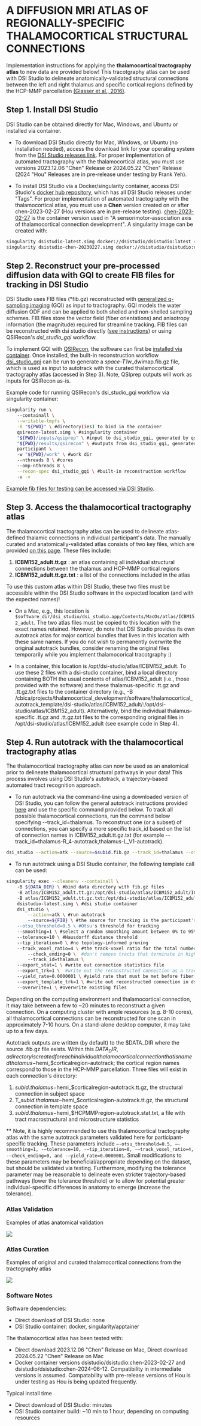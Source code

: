 # A DIFFUSION MRI ATLAS OF REGIONALLY-SPECIFIC THALAMOCORTICAL STRUCTURAL CONNECTIONS
Implementation instructions for applying the **thalamocortical tractography atlas** to new data are provided below! This tracotgraphy atlas can be used with DSI Studio to delineate anatomically-validated structural connections between the left and right thalamus and specific cortical regions defined by the HCP-MMP parcellation [(Glasser et al., 2016)](https://www.nature.com/articles/nature18933). 

## Step 1. Install DSI Studio

DSI Studio can be obtained directly for Mac, Windows, and Ubuntu or installed via container. 

* To download DSI Studio directly for Mac, Windows, or Ubuntu (no installation needed), access the download link for your operating system from the [DSI Studio releases link](https://github.com/frankyeh/DSI-Studio/releases). For proper implementation of automated tractography with the thalamocortical atlas, you must use versions 2023.12.06 "Chen" Release or 2024.05.22 "Chen" Release (2024 "Hou" Releases are in pre-release under testing by Frank Yeh).

* To install DSI Studio via a Docker/singularity container, access DSI Studio's [docker hub repository](https://hub.docker.com/r/dsistudio/dsistudio), which has all DSI Studio releases under "Tags". For proper implementation of automated tractography with the thalamocortical atlas, you must use a **Chen** version created on or after chen-2023-02-27 (Hou versions are in pre-release testing). [chen-2023-02-27](https://hub.docker.com/layers/dsistudio/dsistudio/chen-2023-02-27/images/sha256-96cee3c7ea03a7a8d12d675358832c096b1921ed4a8386884a733a17d99a7aec?context=explore) is the container version used in "A sensorimotor-association axis of thalamocortical connection development". A singularity image can be created with:

```bash
singularity dsistudio-latest.simg docker://dsistudio/dsistudio:latest #for the most recent software version
singularity dsistudio-chen-20230227.simg docker://dsistudio/dsistudio:chen-2023-02-27 #for the specific docker container used in this manuscript
```
## Step 2. Reconstruct your pre-processed diffusion data with GQI to create FIB files for tracking in DSI Studio
DSI Studio uses FIB files (*fib.gz) reconstructed with [generalized q-sampling imaging](https://pubmed.ncbi.nlm.nih.gov/20304721/) (GQI) as input to tractography. GQI models the water diffusion ODF and can be applied to both shelled and non-shelled sampling schemes. FIB files store the vector field (fiber orientations) and anisotropy information (the magnitude) required for streamline tracking. FIB files can be reconstructed with dsi studio directly ([see instructions](https://dsi-studio.labsolver.org/doc/cli_t2.html)) or using QSIRecon's *dsi_studio_gqi* workflow. 

To implement GQI with [QSIRecon](https://qsirecon.readthedocs.io/en/latest/), the software can first be [installed via container](https://qsirecon.readthedocs.io/en/latest/installation.html). Once installed, the built-in reconstruction workflow [dsi_studio_gqi](https://qsirecon.readthedocs.io/en/latest/builtin_workflows.html#dsi-studio-gqi) can be run to generate a *space-T1w*_dwimap.fib.gz file, which is used as input to autotrack with the curated thalamocortical tractography atlas (accessed in Step 3). Note, QSIprep outputs will work as inputs for QSIRecon as-is. 

Example code for running QSIRecon's dsi_studio_gqi workflow via singularity container:

```bash
singularity run \ 
    --containall \
    --writable-tmpfs \
    -B "${PWD}" \ #directory(ies) to bind in the container
    qsirecon-latest.simg \ #singularity container
    "${PWD}/inputs/qsiprep" \ #input to dsi_studio_gqi, generated by qsiprep 
    "${PWD}/results/qsirecon" \ #outputs from dsi_studio_gqi, generated by qsirecon
    participant \ 
    -w "${PWD}/work" \ #work dir
    --nthreads 8 \ #cores
    --omp-nthreads 8 \
    --recon-spec dsi_studio_gqi \ #built-in reconstruction workflow
    -v -v
``` 

[Example fib files for testing can be accessed via DSI Studio](https://brain.labsolver.org/).

## Step 3. Access the thalamocortical tractography atlas
The thalamocortical tractography atlas can be used to delineate atlas-defined thalamic connections in individual participant's data. The manually curated and anatomically-validated atlas consists of two key files, which are provided [on this page](https://github.com/PennLINC/thalamocortical_development/tree/main/results/thalamocortical_autotrack_template). These files include:
1. **ICBM152_adult.tt.gz** : an atlas containing all individual structural connections between the thalamus and HCP-MMP cortical regions
2. **ICBM152_adult.tt.gz.txt** : a list of the connections included in the atlas

To use this custom atlas within DSI Studio, these two files must be accessible within the DSI Studio software in the expected location (and with the expected names)! 

* On a Mac, e.g., this location is `$software_dir/dsi_studio/dsi_studio.app/Contents/MacOs/atlas/ICBM152_adult`. The two atlas files must be copied to this location with the exact names retained. However, do note that DSI Studio provides its own autotrack atlas for major cortical bundles that lives in this location with these same names. If you do not wish to permanently overwrite the original autotrack bundles, consider renaming the original files temporarily while you implement thalamocorical tracotgraphy :) 

* In a container, this location is /opt/dsi-studio/atlas/ICBM152_adult. To use these 2 files with a dsi-studio container, bind a local directory containing BOTH the usual contents of atlas/ICBM152_adult (i.e., those provided with the software) and these thalamus-specific .tt.gz and .tt.gz.txt files to the container directory (e.g., -B /cbica/projects/thalamocortical_development/software/thalamocortical_autotrack_template/dsi-studio/atlas/ICBM152_adult/:/opt/dsi-studio/atlas/ICBM152_adult). Alternatively, bind the individual thalamus-specific .tt.gz and .tt.gz.txt files to the corresponding original files in /opt/dsi-studio/atlas/ICBM152_adult (see example code in Step 4).

## Step 4. Run autotrack with the thalamocortical tractography atlas
The thalamocortical tractography atlas can now be used as an anatomical prior to delineate thalamocortical structural pathways in your data! This process involves using DSI Studio's autotrack, a trajectory-based automated tract recognition approach.  

* To run autotrack via the command-line using a downloaded version of DSI Studio, you can follow the general autotrack instructions provided [here](https://dsi-studio.labsolver.org/doc/cli_atk.html) and use the specific command provided below. To track all possible thalamocortical connections, run the command below specifying --track_id=thalamus. To reconstruct one (or a subset) of connections, you can specify a more specific track_id based on the list of connection names in ICBM152_adult.tt.gz.txt (for example --track_id=thalamus-R_4-autotrack,thalamus-L_V1-autotrack).

```bash
dsi_studio --action=atk --source=$subid.fib.gz --track_id=thalamus --otsu_threshold=0.5 --smoothing=1 --tolerance=10 --tip_iteration=0 --track_voxel_ratio=4 --check_ending=0 --export_stat=1 --export_trk=1 --yield_rate=0.0000001 --export_template_trk=1 --overwrite=1 #these command line arguments are described below
```
* To run autotrack using a DSI Studio container, the following template call can be used:

```bash
singularity exec --cleanenv --containall \ 
    -B ${DATA_DIR} \ #bind data directory with fib.gz files
    -B atlas/ICBM152_adult.tt.gz:/opt/dsi-studio/atlas/ICBM152_adult/ICBM152_adult.tt.gz #bind tractography atlas to file in container
    -B atlas/ICBM152_adult.tt.gz.txt:/opt/dsi-studio/atlas/ICBM152_adult/ICBM152_adult.tt.gz.txt #bind connection list to file in container
    dsistudio-latest.simg \ #dsi studio container 
    dsi_studio \
        --action=atk \ #run autotrack
        --source=${FIB} \ #the source for tracking is the participant's fib file, which must be accessible in the bound $DATA_DIR
	--otsu_threshold=0.5 \ #Otsu's threshold for tracking 
	--smoothing=1 \ #select a random smoothing amount between 0% to 95% for each streamline; smoothing uses previous propagation vector directional information 
	--tolerance=10 \ #Hausdorff distance threhold
	--tip_iteration=0 \ #no topology-informed pruning
	--track_voxel_ratio=4 \ #the track-voxel ratio for the total number of streamline count. Increased from the default of 2 to facilitate better mapping (at the expense of greater computation time)
        --check_ending=0 \  #don't remove tracts that terminate in high anisotropy areas
        --track_id=thalamus \ 
	--export_stat=1 \ #write out connection statistics file
	--export_trk=1 \  #write out the reconstructed connection as a tractography file 
	--yield_rate=0.0000001 \ #yield rate that must be met before fiber tracking is terminated and no output is generated
	--export_template_trk=1 \ #write out reconstructed connection in dsi-studio template space
	--overwrite=1 \ #overwrite existing files
```

Depending on the computing environment and thalamocortical connection, it may take between a few to ~20 minutes to reconstruct a given connection. On a computing cluster with ample resources (e.g. 8-10 cores), all thalamocortical connections can be reconstructed for one scan in approximately 7-10 hours. On a stand-alone desktop computer, it may take up to a few days.
 
Autotrack outputs are written (by default) to the $DATA_DIR where the source .fib.gz file exists. Within this $DATA_DIR, a directory is created for each individual thalamocortical connection that is named thalamus-$hemi_$corticalregion-autotrack; the cortical region names correspond to those in the HCP-MMP parcellation. Three files will exist in each connection's directory:
1. $subid.thalamus-$hemi_$corticalregion-autotrack.tt.gz, the structural connection in subject space
2. T_$subid.thalamus-$hemi_$corticalregion-autotrack.tt.gz, the structural connection in template space
3. $subid.thalamus-$hemi_$HCPMMPregion-autotrack.stat.txt, a file with tract macrostructural and microstructure statistics

** Note, it is highly recommended to use this thalamocortical tractography atlas with the same autotrack parameters validated here for participant-specific tracking. These parameters include `–-otsu_threshold=0.5, –-smoothing=1, -–tolerance=10, -–tip_iteration=0, -–track_voxel_ratio=4, -–check_ending=0, and -–yield_rate=0.0000001`. Small modifications to these parameters may be beneficial/appropriate depending on the dataset, but should be validated via testing. Furthermore, modifying the tolerance parameter may be reasonable to delineate even stricter trajectory-based pathways (lower the tolerance threshold) or to allow for potential greater individual-specific differences in anatomy to emerge (increase the tolerance).

### Atlas Validation 

Examples of atlas anatomical validation

![](./thalamocortical_atlas_validation.png) 

### Atlas Curation

Examples of original and curated thalamocortical connections from the tractography atlas

![](./thalamocortical_atlas_curation.png) 

### Software Notes
Software dependencies:
* Direct download of DSI Studio: none
* DSI Studio container: docker, singularity/apptainer

The thalamocortical atlas has been tested with:
* Direct download 2023.12.06 "Chen" Release on Mac, Direct download 2024.05.22 "Chen" Release on Mac 
* Docker container versions dsistudio/dsistudio:chen-2023-02-27 and dsistudio/dsistudio:chen-2024-06-12. Compatibility in intermediate versions is assumed. Compatability with pre-release versions of Hou is under testing as Hou is being updated frequently.

Typical install time
* Direct download of DSI Studio: minutes
* DSI Studio container build: ~10 min to 1 hour, depending on computing resources



